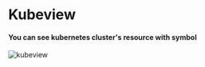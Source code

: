 # Kubeview

#### You can see kubernetes cluster's resource with symbol  

![kubeview](https://user-images.githubusercontent.com/70263403/182598675-93e90ee4-5452-42f2-9209-912d9cd009eb.png)
